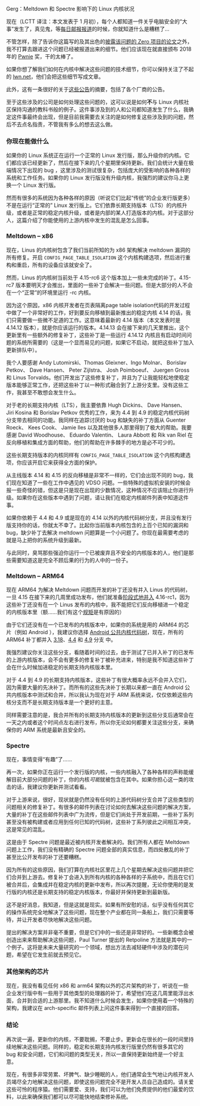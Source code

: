 Gerg：Meltdown 和 Spectre 影响下的 Linux 内核状况 

现在（LCTT 译注：本文发表于 1 月初），每个人都知道一件关乎电脑安全的“大事”发生了，真见鬼，等[每日邮报报道](http://www.dailymail.co.uk/sciencetech/article-5238789/Intel-says-security-updates-fix-Meltdown-Spectre.html)的时候，你就知道什么是糟糕了...

不管怎样，除了告诉你这篇写的及其出色的[披露该问题的 Zero 项目的论文](https://googleprojectzero.blogspot.fr/2018/01/reading-privileged-memory-with-side.html)之外，我不打算去跟进这个问题已经被报道出来的细节。他们应该现在就直接颁布 2018 年的 [Pwnie](https://pwnies.com/) 奖，干的太棒了。

如果你想了解我们如何在内核中解决这些问题的技术细节，你可以保持关注了不起的 [lwn.net](https://lwn.net/Articles/743265/)，他们会把这些细节写成文章。

此外，这有一条很好的关于[这些公告](https://lwn.net/Articles/742999/)的摘要，包括了各个厂商的公告。

至于这些涉及的公司是如何处理这些问题的，这可以说是如何**不**与 Linux 内核社区保持沟通的教科书般的例子。这件事涉及到的人和公司都知道发生了什么，我确定这件事最终会出现，但是目前我需要去关注的是如何修复这些涉及到的问题，然后不去点名指责，不管我有多么的想去这么做。

### 你现在能做什么

如果你的 Linux 系统正在运行一个正常的 Linux 发行版，那么升级你的内核。它们都应该已经更新了，然后在接下来的几个星期里保持更新。我们会统计大量在极端情况下出现的 bug ，这里涉及的测试很复杂，包括庞大的受影响的各种各样的系统和工作任务。如果你的 Linux 发行版没有升级内核，我强烈的建议你马上更换一个 Linux 发行版。

然而有很多的系统因为各种各样的原因（听说它们比起“传统”的企业发行版更多）不是在运行“正常的” Linux 发行版上。它们依靠长期支持版本（LTS）的内核升级，或者是正常的稳定内核升级，或者是内部的某人打造版本的内核。对于这部分人，这篇介绍了你能使用的上游内核中发生的混乱是怎么回事。

### Meltdown – x86

现在，Linus 的内核树包含了我们当前所知的为 x86 架构解决 meltdown 漏洞的所有修复。开启 `CONFIG_PAGE_TABLE_ISOLATION` 这个内核构建选项，然后进行重构和重启，所有的设备应该就安全了。

然而，Linus 的内核树当前处于 4.15-rc6 这个版本加上一些未完成的补丁。4.15-rc7 版本要明天才会推出，里面的一些补丁会解决一些问题。但是大部分的人不会在一个“正常”的环境里运行 -rc 内核。

因为这个原因，x86 内核开发者在页表隔离page table isolation代码的开发过程中做了一个非常好的工作，好到要反向移植到最新推出的稳定内核 4.14 的话，我们只需要做一些微不足道的工作。这意味着最新的 4.14 版本（本文发表时是 4.14.12 版本），就是你应该运行的版本。4.14.13 会在接下来的几天里推出，这个更新里有一些额外的修复补丁，这些补丁是一些运行 4.14.12 内核且有启动时间问题的系统所需要的（这是一个显而易见的问题，如果它不启动，就把这些补丁加入更新排队中）。

我个人要感谢 Andy Lutomirski、Thomas Gleixner、Ingo Molnar、 Borislav Petkov、 Dave Hansen、 Peter Zijlstra、 Josh Poimboeuf、 Juergen Gross 和 Linus Torvalds。他们开发出了这些修复补丁，并且为了让我能轻松地使稳定版本能够正常工作，还把这些补丁以一种形式融合到了上游分支里。没有这些工作，我甚至不敢想会发生什么。

对于老的长期支持内核（LTS），我主要依靠 Hugh Dickins、 Dave Hansen、 Jiri Kosina 和 Borislav Petkov 优秀的工作，来为 4.4 到 4.9 的稳定内核代码树分支带去相同的功能。我同样在追踪讨厌的 bug 和缺失的补丁方面从 Guenter Roeck、 Kees Cook、 Jamie Iles 以及其他很多人那里得到了极大的帮助。我要感谢 David Woodhouse、 Eduardo Valentin、 Laura Abbott 和 Rik van Riel 在反向移植和集成方面的帮助，他们的帮助在许多棘手的地方是必不可少的。

这些长期支持版本的内核同样有 `CONFIG_PAGE_TABLE_ISOLATION` 这个内核构建选项，你应该开启它来获得全方面的保护。

从主线版本 4.14 和 4.15 的反向移植是非常不一样的，它们会出现不同的 bug，我们现在知道了一些在工作中遇见的 VDSO 问题。一些特殊的虚拟机安装的时候会报一些奇怪的错，但这是只是现在出现的少数情况，这种情况不应该阻止你进行升级。如果你在这些版本中遇到了问题，请让我们在稳定内核邮件列表中知道这件事。

如果你依赖于 4.4 和 4.9 或是现在的 4.14 以外的内核代码树分支，并且没有发行版支持你的话，你就太不幸了。比起你当前版本内核包含的上百个已知的漏洞和 bug，缺少补丁去解决 meltdown 问题算是一个小问题了。你现在最需要考虑的就是马上把你的系统升级到最新。

与此同时，臭骂那些强迫你运行一个已被废弃且不安全的内核版本的人，他们是那些需要知道这是完全不顾后果的行为的人中的一份子。

### Meltdown – ARM64

现在 ARM64 为解决 Meltdown 问题而开发的补丁还没有并入 Linus 的代码树，一旦 4.15 在接下来的几周里成功发布，他们就准备[阶段式地并入](https://git.kernel.org/pub/scm/linux/kernel/git/arm64/linux.git/log/?h=kpti) 4.16-rc1，因为这些补丁还没有在一个 Linus 发布的内核中，我不能把它们反向移植进一个稳定的内核版本里（额……我们有这个[规矩](https://www.kernel.org/doc/html/latest/process/stable-kernel-rules.html)是有原因的）

由于它们还没有在一个已发布的内核版本中，如果你的系统是用的 ARM64 的芯片（例如 Android ），我建议你选择 [Android 公共内核代码树](https://android.googlesource.com/kernel/common/)，现在，所有的 ARM64 补丁都并入 [3.18](https://android.googlesource.com/kernel/common/+/android-3.18)、[4.4](https://android.googlesource.com/kernel/common/+/android-4.4) 和 [4.9](https://android.googlesource.com/kernel/common/+/android-4.9) 分支 中。

我强烈建议你关注这些分支，看随着时间的过去，由于测试了已并入补丁的已发布的上游内核版本，会不会有更多的修复补丁被补充进来，特别是我不知道这些补丁会在什么时候加进稳定的长期支持内核版本里。

对于 4.4 到 4.9 的长期支持内核版本，这些补丁有很大概率永远不会并入它们，因为需要大量的先决补丁。而所有的这些先决补丁长期以来都一直在 Android 公共内核版本中测试和合并，所以我认为现在对于 ARM 系统来说，仅仅依赖这些内核分支而不是长期支持版本是一个更好的主意。

同样需要注意的是，我合并所有的长期支持内核版本的更新到这些分支后通常会在一天之内或者这个时间点左右进行发布，所以你无论如何都要关注这些分支，来确保你的 ARM 系统是最新且安全的。

### Spectre

现在，事情变得“有趣”了……

再一次，如果你正在运行一个发行版的内核，一些内核融入了各种各样的声称能缓解目前大部分问题的补丁，你的内核*可能*就被包含在其中。如果你担心这一类的攻击的话，我建议你更新并测试看看。

对于上游来说，很好，现状就是仍然没有任何的上游代码树分支合并了这些类型的问题相关的修复补丁。有很多的邮件列表在讨论如何去解决这些问题的解决方案，大量的补丁在这些邮件列表中广为流传，但是它们尚处于开发前期，一些补丁系列甚至没有被构建或者应用到任何已知的代码树，这些补丁系列彼此之间相互冲突，这是常见的混乱。

这是由于 Spectre 问题是最近被内核开发者解决的。我们所有人都在 Meltdown 问题上工作，我们没有精确的 Spectre 问题全部的真实信息，而四处散乱的补丁甚至比公开发布的补丁还要糟糕。

因为所有的这些原因，我们打算在内核社区里花上几个星期去解决这些问题并把它们合并到上游去。修复补丁会进入到所有内核的各种各样的子系统中，而且在它们被合并后，会集成并在稳定内核的更新中发布，所以再次提醒，无论你使用的是发行版的内核还是长期支持的稳定内核版本，你最好并保持更新到最新版。

这不是好消息，我知道，但是这就是现实。如果有所安慰的话，似乎没有任何其它的操作系统完全地解决了这些问题，现在整个产业都在同一条船上，我们只需要等待，并让开发者尽快地解决这些问题。

提出的解决方案并非毫不重要，但是它们中的一些还是非常好的。一些新概念会被创造出来来帮助解决这些问题，Paul Turner 提出的 Retpoline 方法就是其中的一个例子。这将是未来大量研究的一个领域，想出方法去减轻硬件中涉及的潜在问题，希望在它发生前就去预见它。

### 其他架构的芯片

现在，我没有看见任何 x86 和 arm64 架构以外的芯片架构的补丁，听说在一些企业发行版中有一些用于其他类型的处理器的补丁，希望他们在这几周里能浮出水面，合并到合适的上游那里。我不知道什么时候会发生，如果你使用着一个特殊的架构，我建议在 arch-specific 邮件列表上问这件事来得到一个直接的回答。

### 结论

再次说一遍，更新你的内核，不要耽搁，不要止步。更新会在很长的一段时间里持续地解决这些问题。同样的，稳定和长期支持内核发行版里仍然有很多其它的 bug 和安全问题，它们和问题的类型无关，所以一直保持更新始终是一个好主意。

现在，有很多非常劳累、坏脾气、缺少睡眠的人，他们通常会生气地让内核开发人员竭尽全力地解决这些问题，即使这些问题完全不是开发人员自己造成的。请关爱这些可怜的程序猿。他们需要爱、支持，我们可以为他们免费提供的他们最爱的饮料，以此来确保我们都可以尽可能快地结束修补系统。